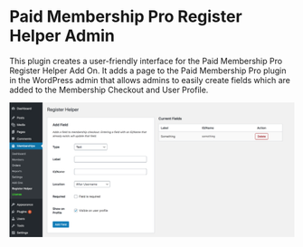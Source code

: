 # Paid Membership Pro Register Helper Admin

This plugin creates a user-friendly interface for the Paid Membership Pro Register Helper Add On. It adds a page to the Paid Membership Pro plugin in the WordPress admin that allows admins to easily create fields which are added to the Membership Checkout and User Profile.

![](screenshot.png)
